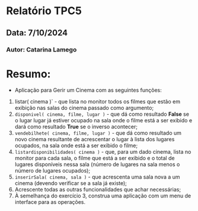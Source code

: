 # Relatório TPC5
## Data: 7/10/2024
### Autor: Catarina Lamego


# Resumo:
- Aplicação para Gerir um Cinema com as seguintes funções:
1. listar( cinema )` - que lista no monitor todos os filmes que estão em exibição nas salas do cinema passado como argumento;
2. `disponivel( cinema, filme, lugar )` - que dá como resultado **False** se o lugar lugar já estiver ocupado na sala onde o filme está a ser exibido e dará como resultado **True** se o inverso acontecer;
3. `vendebilhete( cinema, filme, lugar )` - que dá como resultado um novo cinema resultante de acrescentar o lugar à lista dos lugares ocupados, na sala onde está a ser exibido o filme;
4. `listardisponibilidades( cinema )` - que, para um dado cinema, lista no monitor para cada sala, o filme que está a ser exibido e o total de lugares disponíveis nessa sala (número de lugares na sala menos o número de lugares ocupados);
5. `inserirSala( cinema, sala )` - que acrescenta uma sala nova a um cinema (devendo verificar se a sala já existe);
6. Acrescente todas as outras funcionalidades que achar necessárias;
7. À semelhança do exercício 3, construa uma aplicação com um menu de interface para as operações.